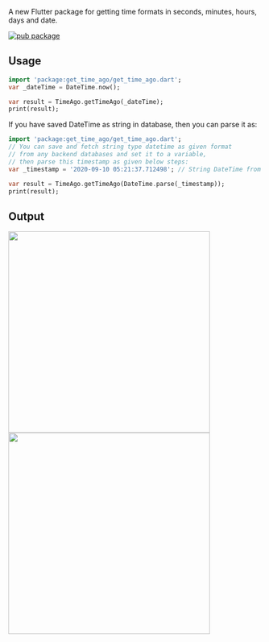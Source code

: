 A new Flutter package for getting time formats in seconds, minutes, hours, days and date.

[![pub package](https://img.shields.io/pub/v/get_time_ago.svg)][pub]

## Usage

```dart
import 'package:get_time_ago/get_time_ago.dart';
var _dateTime = DateTime.now();

var result = TimeAgo.getTimeAgo(_dateTime);
print(result);
```

If you have saved DateTime as string in database, then you can parse it as:

```dart
import 'package:get_time_ago/get_time_ago.dart';
// You can save and fetch string type datetime as given format 
// from any backend databases and set it to a variable, 
// then parse this timestamp as given below steps:
var _timestamp = '2020-09-10 05:21:37.712498'; // String DateTime from backend.

var result = TimeAgo.getTimeAgo(DateTime.parse(_timestamp));
print(result);
```

## Output

 [<img width="400px" src="https://github.com/nixrajput/get-time-ago/blob/master/get_time_ago_1.jpg">][pub]
 [<img width="400px" src="https://github.com/nixrajput/get-time-ago/blob/master/get_time_ago_2.jpg">][pub]


[pub]: https://pub.dev/packages/get_time_ago

